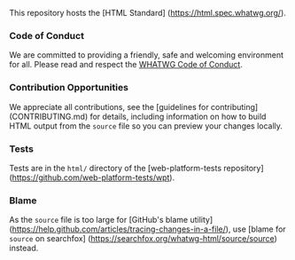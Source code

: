 This repository hosts the [HTML Standard] (https://html.spec.whatwg.org/).

### Code of Conduct

We are committed to providing a friendly, safe and welcoming environment for all. Please read and respect the [WHATWG Code of Conduct](https://whatwg.org/code-of-conduct).

### Contribution Opportunities

We appreciate all contributions, see the [guidelines for contributing] (CONTRIBUTING.md) for details, including information on how to build HTML output from the `source` file so you can preview your changes locally.

### Tests

Tests are in the `html/` directory of the [web-platform-tests repository] (https://github.com/web-platform-tests/wpt).

### Blame

As the `source` file is too large for [GitHub's blame utility] (https://help.github.com/articles/tracing-changes-in-a-file/), use [blame for `source` on searchfox] (https://searchfox.org/whatwg-html/source/source) instead.
